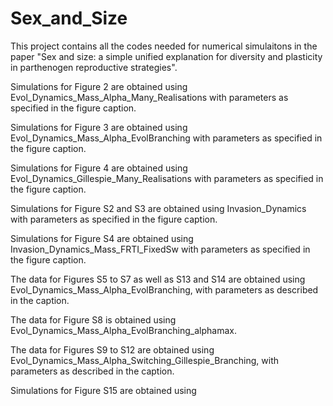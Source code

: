 # Sex_and_Size
This project contains all the codes needed for numerical simulaitons in the paper "Sex and size: a simple unified explanation for diversity and plasticity in parthenogen reproductive strategies".

Simulations for Figure 2 are obtained using Evol_Dynamics_Mass_Alpha_Many_Realisations with parameters as specified in the figure caption.

Simulations for Figure 3 are obtained using Evol_Dynamics_Mass_Alpha_EvolBranching with parameters as specified in the figure caption.

Simulations for Figure 4 are obtained using Evol_Dynamics_Gillespie_Many_Realisations with parameters as specified in the figure caption.

Simulations for Figure S2 and S3 are obtained using Invasion_Dynamics with parameters as specified in the figure caption. 

Simulations for Figure S4 are obtained using Invasion_Dynamics_Mass_FRTI_FixedSw with parameters as specified in the figure caption.

The data for Figures S5 to S7 as well as S13 and S14 are obtained using Evol_Dynamics_Mass_Alpha_EvolBranching, with parameters as described in the caption.

The data for Figure S8 is obtained using Evol_Dynamics_Mass_Alpha_EvolBranching_alphamax.

The data for Figures S9 to S12 are obtained using Evol_Dynamics_Mass_Alpha_Switching_Gillespie_Branching, with parameters as described in the caption.

Simulations for Figure S15 are obtained using 
